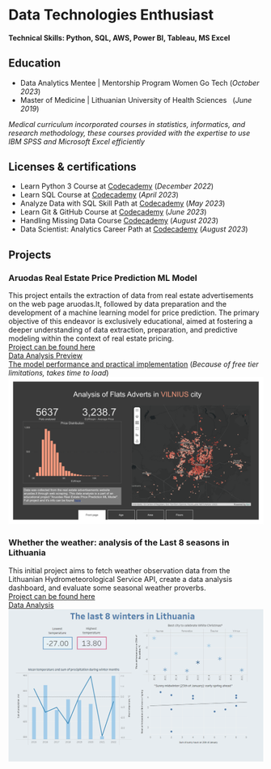 # Data Technologies Enthusiast

#### Technical Skills: Python, SQL, AWS, Power BI, Tableau, MS Excel

## Education
- Data Analytics Mentee | Mentorship Program Women Go Tech (_October 2023_)								       		
- Master of Medicine    | Lithuanian University of Health Sciences &nbsp; (_June 2019_)
      
_Medical curriculum incorporated courses in statistics, informatics, and research methodology, these courses provided with the expertise to use IBM SPSS and Microsoft Excel efficiently_
  	        		
## Licenses & certifications
- Learn Python 3 Course at [Codecademy](https://www.codecademy.com/profiles/course8152620494/certificates/6c152bd262967f8c941c9707ed636bda) (_December 2022_)
- Learn SQL Course at [Codecademy](https://www.codecademy.com/profiles/course8152620494/certificates/042a4e5884e3eb6ea1f2a12be6abb851) (_April 2023_)
- Analyze Data with SQL Skill Path at [Codecademy](https://www.codecademy.com/profiles/course8152620494/certificates/5cafb2d937090210d7df3652) (_May 2023_)
- Learn Git & GitHub Course at [Codecademy](https://www.codecademy.com/profiles/course8152620494/certificates/a8ab218d5950c29861635cc0bf12fd13) (_June 2023_)
- Handling Missing Data Course [Codecademy](https://www.codecademy.com/profiles/course8152620494/certificates/e5d179605242c2cd60f29f6d366638ba) (_August 2023_)
- Data Scientist: Analytics Career Path at [Codecademy](https://www.codecademy.com/profiles/course8152620494/certificates/7dec503730a448c8b22bb251ada403f3) (_August 2023_)

## Projects
### Aruodas Real Estate Price Prediction ML Model
This project entails the extraction of data from real estate advertisements on the web page aruodas.lt, followed by data preparation and the development of a machine learning model for price prediction. The primary objective of this endeavor is exclusively educational, aimed at fostering a deeper understanding of data extraction, preparation, and predictive modeling within the context of real estate pricing.  
[Project can be found here]([https://github.com/ruta-c/Aruodas-Real-Estate-Price-Prediction-ML-Model])  
[Data Analysis Preview](/assets/Aruodas-Final.pdf)  
[The model performance and practical implementation](https://price-predictor-hdcz.onrender.com) (_Because of free tier limitations, takes time to load_)  
![Data Analysis](/assets/Aruodas-Final-1.png)

### Whether the weather: analysis of the Last 8 seasons in Lithuania 
This initial project aims to fetch weather observation data from the Lithuanian Hydrometeorological Service API, create a data analysis dashboard, and evaluate some seasonal weather proverbs.  
[Project can be found here]([https://github.com/ruta-c/Meteo-Weather-Data])  
[Data Analysis]([https://public.tableau.com/app/profile/ruta.ceidaite/viz/TheLast8SeasonsinLithuania/TheLast8SeasonsinLithuania])  
![Data Analysis](/assets/Weather.png)
